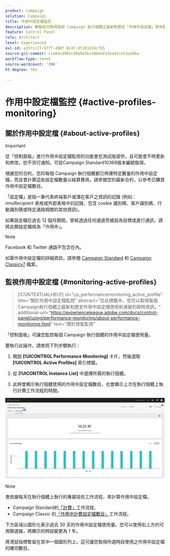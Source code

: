 ```yaml
---
product: campaign
solution: Campaign
title: 作用中設定檔監控
description: 瞭解如何取得每個 Campaign 執行個體之最新和歷史「作用中設定檔」使用量和演化的即時資訊。
feature: Control Panel
role: Architect
level: Experienced
exl-id: a157cc27-577f-490f-8c4f-0f203219cfb5
source-git-commit: cca04cd965c00a9e2bc496de632ee41ce53a166a
workflow-type: tm+mt
source-wordcount: '396'
ht-degree: 76%

---
```


# 作用中設定檔監控 {#active-profiles-monitoring}

## 關於作用中設定檔 {#about-active-profiles}

>[!IMPORTANT]
>
>從「控制面板」進行作用中設定檔監控的功能會在測試版提供，且可能會不時更新和修改，恕不另行通知。可從Campaign Standard10368版本編號取得。

根據您的合約，您的每個 Campaign 執行個體都已佈建特定數量的作用中設定檔，而且會計算這些設定檔數量以結算費用。請參閱您的最新合約，以參考已購買作用中設定檔數目。

「設定檔」是指一筆代表終端客戶或潛在客戶之資訊的記錄 (例如：nmsRecipient 表格或外部表格中的記錄，包含 cookie 識別碼、客戶識別碼、行動識別碼或特定通路相關的其他資訊)。

如果設定檔在過去 12 個月期間，曾經透過任何通道而被設為目標或進行通訊，請將此類設定檔視為「作用中」。

>[!NOTE]
>
>Facebook 和 Twitter 通路不包含在內。

如需作用中設定檔的詳細資訊，請參閱 [Campaign Standard](https://experienceleague.adobe.com/docs/campaign-standard/using/profiles-and-audiences/managing-profiles/active-profiles.html) 和 [Campaign Classicv7](https://experienceleague.adobe.com/docs/campaign-classic/using/getting-started/profile-management/about-profiles.html#active-profiles) 檔案。

## 監視作用中設定檔 {#monitoring-active-profiles}

>[!CONTEXTUALHELP]
>id="cp_performancemonitoring_active_profile"
>title="關於作用中設定檔監控"
>abstract="在此標籤中，您可以取得每個Campaign執行個體之最新和歷史作用中設定檔使用和演變的即時資訊。"
>additional-url="https://experienceleague.adobe.com/docs/control-panel/using/performance-monitoring/about-performance-monitoring.html" text="關於效能監視"

「控制面板」可讓您監控每個 Campaign 執行個體的作用中設定檔使用量。

要執行此操作，請依照下列步驟執行：

1. 開啟 **[!UICONTROL Performance Monitoring]** 卡片，然後選取 **[!UICONTROL Active Profiles]** 索引標籤。

1. 從 **[!UICONTROL Instance List]** 中選擇所需的執行個體。

1. 此時會顯示執行個體使用的作用中設定檔數目，也會顯示上次在執行個體上執行計費工作流程的時間。

![](assets/active-profiles-graph.png)

>[!NOTE]
>
>會依據每天在執行個體上執行的專屬技術工作流程，來計算作用中設定檔。
>
>* Campaign Standard的[「計費」](https://experienceleague.adobe.com/docs/campaign-standard/using/administrating/application-settings/technical-workflows.html)工作流程、
>* Campaign Classic 的[「作用中計費設定檔數目」](https://experienceleague.adobe.com/docs/campaign-classic/using/automating-with-workflows/advanced-management/about-technical-workflows.html)工作流程。


下方區域以圖形化表示過去 30 天的作用中設定檔使用量。您可以使用右上方的可用篩選器，將顯示的時段變更為 1 年。

將滑鼠指標暫留在其中一個圖形列上，這可讓您取得所選時段使用之作用中設定檔的確切數目。
